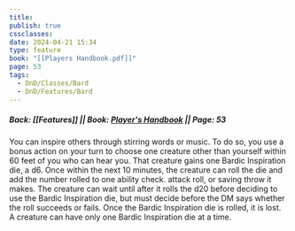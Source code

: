 ```yaml
---
title: 
publish: true
cssclasses: 
date: 2024-04-21 15:34
type: feature
book: "[[Players Handbook.pdf]]"
page: 53
tags:
  - DnD/Classes/Bard
  - DnD/Features/Bard
---
```

##### Back: [[Features]] || Book: [Player's Handbook](https://drive.google.com/drive/folders/1O5bhpYizcIT5xxAoLOuzCRht_PVS7VSG?usp=sharing) || Page: 53

You can inspire others through stirring words or music. To do so, you use a bonus action on your turn to choose one creature other than yourself within 60 feet of you who can hear you. That creature gains one Bardic Inspiration die, a d6.
Once within the next 10 minutes, the creature can roll the die and add the number rolled to one ability check. attack roll, or saving throw it makes. The creature can wait until after it rolls the d20 before deciding to use the Bardic Inspiration die, but must decide before the DM says whether the roll succeeds or fails. Once the Bardic Inspiration die is rolled, it is lost. A creature can have only one Bardic Inspiration die at a time.
